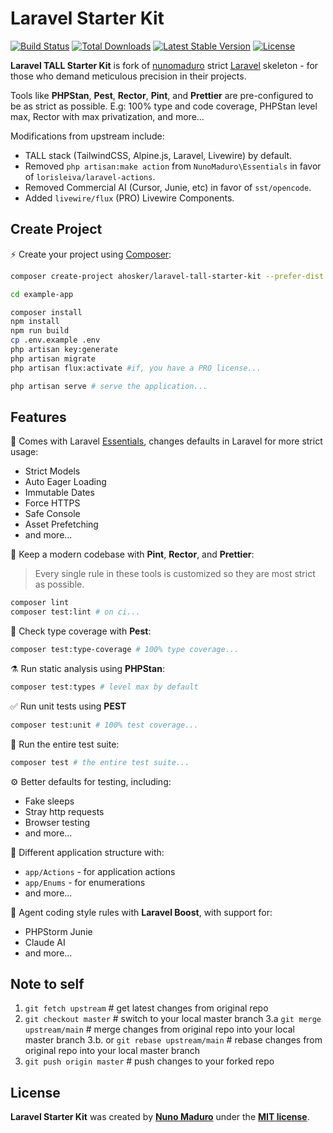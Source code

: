 # Laravel Starter Kit

<p>
    <a href="https://github.com/ahosker/laravel-tall-starter-kit/actions"><img src="https://github.com/ahosker/laravel-tall-starter-kit/actions/workflows/tests.yml/badge.svg" alt="Build Status"></a>
    <a href="https://packagist.org/packages/ahosker/laravel-tall-starter-kit"><img src="https://img.shields.io/packagist/dt/ahosker/laravel-tall-starter-kit" alt="Total Downloads"></a>
    <a href="https://packagist.org/packages/ahosker/laravel-tall-starter-kit"><img src="https://img.shields.io/packagist/v/ahosker/laravel-tall-starter-kit" alt="Latest Stable Version"></a>
    <a href="https://packagist.org/packages/ahosker/laravel-tall-starter-kit"><img src="https://img.shields.io/packagist/l/ahosker/laravel-tall-starter-kit" alt="License"></a>
</p>

**Laravel TALL Starter Kit** is fork of [nunomaduro](https://github.com/nunomaduro/laravel-starter-kit) strict [Laravel](https://laravel.com) skeleton - for those who demand meticulous precision in their projects.

Tools like **PHPStan**, **Pest**, **Rector**, **Pint**, and **Prettier** are pre-configured to be as strict as possible. E.g: 100% type and code coverage, PHPStan level max, Rector with max privatization, and more...

Modifications from upstream include:
- TALL stack (TailwindCSS, Alpine.js, Laravel, Livewire) by default.
- Removed `php artisan:make action` from `NunoMaduro\Essentials` in favor of `lorisleiva/laravel-actions`.
- Removed Commercial AI (Cursor, Junie, etc) in favor of `sst/opencode`.
- Added `livewire/flux` (PRO) Livewire Components.

## Create Project

⚡️ Create your project using [Composer](https://getcomposer.org):

```bash
composer create-project ahosker/laravel-tall-starter-kit --prefer-dist example-app

cd example-app

composer install
npm install
npm run build
cp .env.example .env
php artisan key:generate
php artisan migrate
php artisan flux:activate #if, you have a PRO license...

php artisan serve # serve the application...
```

## Features

🥃 Comes with Laravel [Essentials](https://github.com/nunomaduro/essentials), changes defaults in Laravel for more strict usage:
- Strict Models
- Auto Eager Loading
- Immutable Dates
- Force HTTPS
- Safe Console
- Asset Prefetching
- and more...

🧹 Keep a modern codebase with **Pint**, **Rector**, and **Prettier**:

> Every single rule in these tools is customized so they are most strict as possible.

```bash
composer lint
composer test:lint # on ci...
```

🧨 Check type coverage with **Pest**:
```bash
composer test:type-coverage # 100% type coverage...
```

⚗️ Run static analysis using **PHPStan**:
```bash
composer test:types # level max by default
```

✅ Run unit tests using **PEST**
```bash
composer test:unit # 100% test coverage...
```

🚀 Run the entire test suite:
```bash
composer test # the entire test suite...
```

⚙️ Better defaults for testing, including:
- Fake sleeps
- Stray http requests
- Browser testing
- and more...

💭 Different application structure with:
- `app/Actions` - for application actions
- `app/Enums` - for enumerations
- and more...

🤖 Agent coding style rules with **Laravel Boost**, with support for:
- PHPStorm Junie
- Claude AI
- and more...

## Note to self
1. `git fetch upstream` # get latest changes from original repo
2. `git checkout master` # switch to your local master branch
3.a `git merge upstream/main` # merge changes from original repo into your local master branch
3.b. or  `git rebase upstream/main` # rebase changes from original repo into your local master branch
4. `git push origin master` # push changes to your forked repo

## License

**Laravel Starter Kit** was created by **[Nuno Maduro](https://x.com/enunomaduro)** under the **[MIT license](https://opensource.org/licenses/MIT)**.
